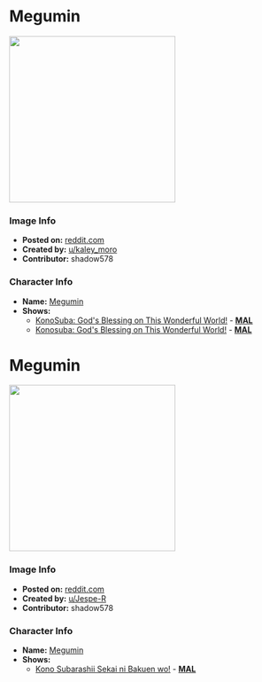 # Megumin

<img src="https://raw.githubusercontent.com/shadow578/Project-Padoru/master/Padoru/konosuba-megumin.png" height="300">

### Image Info
* **Posted on:**     [reddit.com](https://www.reddit.com/r/Animemes/comments/e41say/happy_december_padoru_padoru/)
* **Created by:**    [u/kaley_moro](https://github.com/shadow578/Project-Padoru/blob/master/table-of-contents/creators/ukaleymoro.md)
* **Contributor:**   shadow578

### Character Info
* **Name:**   [Megumin](https://myanimelist.net/character/117225)
* **Shows:**
  * [KonoSuba: God's Blessing on This Wonderful World!](https://github.com/shadow578/Project-Padoru/blob/master/table-of-contents/shows/KonoSubaGodsBlessingonThisWonderfulWorld.md) - [__MAL__](https://myanimelist.net/anime/30831/Kono_Subarashii_Sekai_ni_Shukufuku_wo)
  * [Konosuba: God's Blessing on This Wonderful World!](https://github.com/shadow578/Project-Padoru/blob/master/table-of-contents/shows/KonosubaGodsBlessingonThisWonderfulWorld.md) - [__MAL__](https://myanimelist.net/manga/60553/Kono_Subarashii_Sekai_ni_Shukufuku_wo)


# Megumin

<img src="https://raw.githubusercontent.com/shadow578/Project-Padoru/master/Padoru/U_Jespe-R/konosuba-megumin.png" height="300">

### Image Info
* **Posted on:**     [reddit.com](https://www.reddit.com/r/Padoru/comments/fushi8/daily_padoru_95_megumin_konosuba/)
* **Created by:**    [u/Jespe-R](https://github.com/shadow578/Project-Padoru/blob/master/table-of-contents/creators/uJespeR.md)
* **Contributor:**   shadow578

### Character Info
* **Name:**   [Megumin](https://myanimelist.net/character/117225)
* **Shows:**
  * [Kono Subarashii Sekai ni Bakuen wo!](https://github.com/shadow578/Project-Padoru/blob/master/table-of-contents/shows/KonoSubarashiiSekainiBakuenwo.md) - [__MAL__](https://myanimelist.net/manga/97722/Kono_Subarashii_Sekai_ni_Bakuen_wo)



